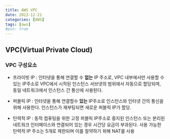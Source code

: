 ```yaml
---
title: AWS VPC
date: 2022-12-21
categories: [AWS]
tags: [aws]
#pin: true
---
```


## VPC(Virtual Private Cloud)

### VPC 구성요소

- 프라이빗 IP : 인터넷을 통해 연결할 수 **없는** IP 주소로, VPC 내부에서만 사용할 수 있는 IP주소로 VPC에서 시작된 인스턴스 서브넷의 범위에서 자동으로 할당되며, 동일 네트워크에서 인스턴스 간 통신에 사용된다.

- 퍼블릭 IP : 인터넷을 통해 연결할수 **있는** IP주소로 인스턴스와 인터넷 간의 통신을 위해 사용한다. 인스턴스가 재부팅되면 새로운 퍼블릭 IP가 할당.

- 탄력적 IP : 동적 컴퓨팅을 위한 고정 퍼블릭 IP주소로 중지된 인스턴스 또는 분리된 네트워크 인터페이스와 연결되어 있는 경우 시간당 요금이 부과된다. 사용 가능한 탄력적 IP 주소는 5개로 제한되며 이를 절약하기 위해 NAT를 사용
